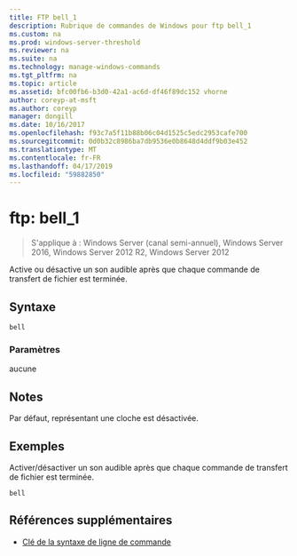 ```yaml
---
title: FTP bell_1
description: Rubrique de commandes de Windows pour ftp bell_1
ms.custom: na
ms.prod: windows-server-threshold
ms.reviewer: na
ms.suite: na
ms.technology: manage-windows-commands
ms.tgt_pltfrm: na
ms.topic: article
ms.assetid: bfc00fb6-b3d0-42a1-ac6d-df46f89dc152 vhorne
author: coreyp-at-msft
ms.author: coreyp
manager: dongill
ms.date: 10/16/2017
ms.openlocfilehash: f93c7a5f11b88b06c04d1525c5edc2953cafe700
ms.sourcegitcommit: 0d0b32c8986ba7db9536e0b8648d4ddf9b03e452
ms.translationtype: MT
ms.contentlocale: fr-FR
ms.lasthandoff: 04/17/2019
ms.locfileid: "59882850"
---
```

# <a name="ftp-bell1"></a>ftp: bell_1

>S'applique à : Windows Server (canal semi-annuel), Windows Server 2016, Windows Server 2012 R2, Windows Server 2012

Active ou désactive un son audible après que chaque commande de transfert de fichier est terminée.   
## <a name="syntax"></a>Syntaxe  
```  
bell  
```  
### <a name="parameters"></a>Paramètres  
aucune  
## <a name="remarks"></a>Notes  
Par défaut, représentant une cloche est désactivée.  
## <a name="BKMK_Examples"></a>Exemples  
Activer/désactiver un son audible après que chaque commande de transfert de fichier est terminée.  
```  
bell  
```  
## <a name="additional-references"></a>Références supplémentaires  
-   [Clé de la syntaxe de ligne de commande](command-line-syntax-key.md)  
